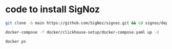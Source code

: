 # code to install SigNoz
```bash
git clone -b main https://github.com/SigNoz/signoz.git && cd signoz/deploy/
```
```bash
docker-compose -f docker/clickhouse-setup/docker-compose.yaml up -d
```
```bash
docker ps
```